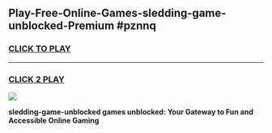 
## Play-Free-Online-Games-sledding-game-unblocked-Premium #pznnq
<h3>
<a href="https://premium.freeplayer.one?title=sledding-game-unblocked&ref=8M">CLICK TO PLAY</a></h3>
<hr>

<h3>
<a href="https://premium.freeplayer.one?title=sledding-game-unblocked&ref=8M">CLICK 2 PLAY</a>
  
</h3>

<a href="https://premium.freeplayer.one?title=sledding-game-unblocked&ref=8M"><img src="https://clearcache.store/games.png"></a>


**sledding-game-unblocked games unblocked: Your Gateway to Fun and Accessible Online Gaming**
